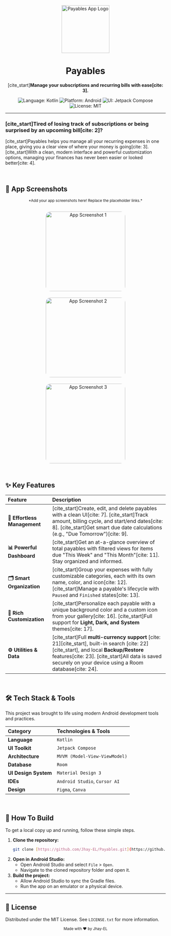 <div align="center">

<img src="./app/src/main/res/Payable%20Logo.png" alt="Payables App Logo" width="150" />

# Payables

[cite_start]**Manage your subscriptions and recurring bills with ease[cite: 3].**

</div>

<p align="center">
  <img src="https://img.shields.io/badge/Language-Kotlin-7F52FF?style=for-the-badge&logo=kotlin" alt="Language: Kotlin">
  <img src="https://img.shields.io/badge/Platform-Android-3DDC84?style=for-the-badge&logo=android" alt="Platform: Android">
  <img src="https://img.shields.io/badge/UI-Jetpack%20Compose-4285F4?style=for-the-badge&logo=jetpackcompose" alt="UI: Jetpack Compose">
  <img src="https://img.shields.io/badge/License-MIT-blue.svg?style=for-the-badge" alt="License: MIT">
</p>

---

### [cite_start]**Tired of losing track of subscriptions or being surprised by an upcoming bill[cite: 2]?**
[cite_start]Payables helps you manage all your recurring expenses in one place, giving you a clear view of where your money is going[cite: 3]. [cite_start]With a clean, modern interface and powerful customization options, managing your finances has never been easier or looked better[cite: 4].

<br>

## 📸 App Screenshots
<div align="center">
  <sub>*Add your app screenshots here! Replace the placeholder links.*</sub>
  <br>
  <br>
  <img src="https://placehold.co/250x500/1e1e1e/c9c9c9?text=Screenshot%201" alt="App Screenshot 1" width="250" style="border-radius: 15px; margin: 10px;">
  <img src="https://placehold.co/250x500/1e1e1e/c9c9c9?text=Screenshot%202" alt="App Screenshot 2" width="250" style="border-radius: 15px; margin: 10px;">
  <img src="https://placehold.co/250x500/1e1e1e/c9c9c9?text=Screenshot%203" alt="App Screenshot 3" width="250" style="border-radius: 15px; margin: 10px;">
</div>

<br>

## ✨ Key Features

| Feature | Description |
| :--- | :--- |
| **💸 Effortless Management** | [cite_start]Create, edit, and delete payables with a clean UI[cite: 7]. [cite_start]Track amount, billing cycle, and start/end dates[cite: 8]. [cite_start]Get smart due date calculations (e.g., "Due Tomorrow")[cite: 9]. |
| **📊 Powerful Dashboard** | [cite_start]Get an at-a-glance overview of total payables with filtered views for items due "This Week" and "This Month"[cite: 11]. Stay organized and informed. |
| **🗂️ Smart Organization** | [cite_start]Group your expenses with fully customizable categories, each with its own name, color, and icon[cite: 12]. [cite_start]Manage a payable's lifecycle with `Paused` and `Finished` states[cite: 13]. |
| **🎨 Rich Customization** | [cite_start]Personalize each payable with a unique background color and a custom icon from your gallery[cite: 16]. [cite_start]Full support for **Light, Dark, and System** themes[cite: 17]. |
| **⚙️ Utilities & Data** | [cite_start]Full **multi-currency support** [cite: 21][cite_start], built-in search [cite: 22][cite_start], and local **Backup/Restore** features[cite: 23]. [cite_start]All data is saved securely on your device using a Room database[cite: 24]. |

<br>

## 🛠️ Tech Stack & Tools

This project was brought to life using modern Android development tools and practices.

| Category | Technologies & Tools |
| :--- | :--- |
| **Language** | `Kotlin` |
| **UI Toolkit** | `Jetpack Compose` |
| **Architecture** | `MVVM (Model-View-ViewModel)` |
| **Database** | `Room` |
| **UI Design System** | `Material Design 3` |
| **IDEs** | `Android Studio`, `Cursor AI` |
| **Design** | `Figma`, `Canva` |

<br>

## 🚀 How To Build

To get a local copy up and running, follow these simple steps.

1.  **Clone the repository:**
    ```sh
    git clone [https://github.com/Jhay-EL/Payables.git](https://github.com/Jhay-EL/Payables.git)
    ```
2.  **Open in Android Studio:**
    - Open Android Studio and select `File` > `Open`.
    - Navigate to the cloned repository folder and open it.
3.  **Build the project:**
    - Allow Android Studio to sync the Gradle files.
    - Run the app on an emulator or a physical device.

---

## 📜 License

Distributed under the MIT License. See `LICENSE.txt` for more information.

<div align="center">
  <sub>Made with ❤️ by Jhay-EL</sub>
</div>
